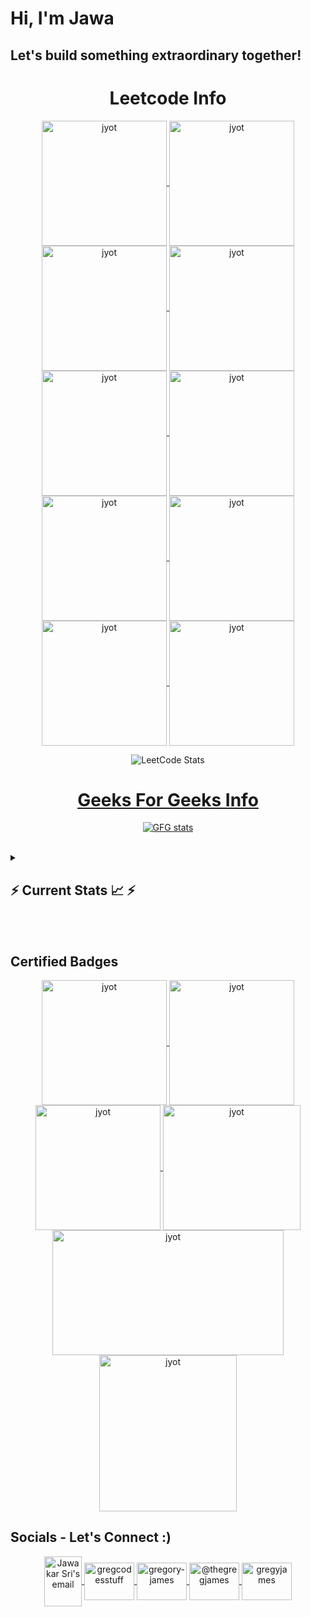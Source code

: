 <div align="center"> 

  <h1 align="left">Hi, I'm Jawa</h1><h2 align="left">Let's build something extraordinary together! </h2>
  

  <h1 align="centre">Leetcode Info</h1>  
  <p align="center">
    <a href="https://leetcode.com/jawakarsri/" target="_blank">
      <img align="center" src="https://leetcode.com/static/images/badges/2024/gif/2024-02.gif" alt="jyot" height="200" width="200" />
    </a>
    <a href="https://leetcode.com/jawakarsri/" target="_blank">
      <img align="center" src="https://leetcode.com/static/images/badges/2024/gif/2024-03.gif" alt="jyot" height="200" width="200" />
    </a>
    <a href="https://leetcode.com/jawakarsri/" target="_blank">
      <img align="center" src="https://assets.leetcode.com/static_assets/marketing/2024-200.gif" alt="jyot" height="200" width="200" />
    </a>
    <a href="https://leetcode.com/jawakarsri/" target="_blank">
      <img align="center" src="https://assets.leetcode.com/static_assets/marketing/2024-100.gif" alt="jyot" height="200" width="200" />
    </a>
    <a href="https://leetcode.com/jawakarsri/" target="_blank">
      <img align="center" src="https://leetcode.com/static/images/badges/2024/gif/2024-07.gif" alt="jyot" height="200" width="200" />
    </a>
    <a href="https://leetcode.com/jawakarsri/" target="_blank">
      <img align="center" src="https://leetcode.com/static/images/badges/2024/gif/2024-08.gif" alt="jyot" height="200" width="200" />
    </a>
    <a href="https://leetcode.com/jawakarsri/" target="_blank">
      <img align="center" src="https://leetcode.com/static/images/badges/2024/gif/2024-09.gif" alt="jyot" height="200" width="200" />
    </a>
    <a href="https://leetcode.com/jawakarsri/" target="_blank">
      <img align="center" src="https://leetcode.com/static/images/badges/2024/gif/2024-10.gif" alt="jyot" height="200" width="200" />
    </a>
    <a href="https://leetcode.com/jawakarsri/" target="_blank">
      <img align="center" src="https://leetcode.com/static/images/badges/2024/gif/2024-11.gif" alt="jyot" height="200" width="200" />
    </a>
    <a href="https://leetcode.com/jawakarsri/" target="_blank">
      <img align="center" src="https://leetcode.com/static/images/badges/2024/gif/2024-12.gif" alt="jyot" height="200" width="200" />
    </a>
  </p>

  <p align="center">
    <img align="top" flex-grow="1" src="https://leetcard.jacoblin.cool/jawakarsri?theme=light&font=Be%20Vietnam%20Pro" alt="LeetCode Stats" />  
     
  </p>
  <p>
     <a href="https://www.geeksforgeeks.org/user/jawaharsmacl">
         <h1 align="centre">Geeks For Geeks Info</h1>  
  <img src="https://gfgstatscard.vercel.app/jawaharsmacl?theme=light" alt="GFG stats" />
</a>
  </p>
  
<br/>

<div align="left">
    <details>
      <summary>
        <h2>⚡ Current Stats 📈 ⚡</h2>
      </summary>
      <hr style="border-top: 2px solid #ccc; width: 100%; margin: 20px 0;" />
      <div align="center">
        <img src="https://github-readme-streak-stats.herokuapp.com/?user=jawakarsri&theme=blueberry&hide_border=false" alt="Github Stats">
      </div>
    </details>
    <br/>
  </div>

<br />
  <!--
  <h2 align="left">⚡ Current Stats ⚡</h2>
  <br>
  <div align="center">
    <img width="390" src="https://streak-stats.demolab.com/?user=jawakarsri&count_private=true&theme=react&border_radius=10" alt="streak stats"/>
    <img width="390" src="https://github-readme-stats.vercel.app/api?username=jawakarsri&show_icons=true&theme=react&rank_icon=github&border_radius=10" alt="readme stats" />
    <img width="325" align="center" src="https://github-readme-stats.vercel.app/api/top-langs/?username=jawakarsri&hide=HTML&langs_count=8&layout=compact&theme=react&border_radius=10&size_weight=0.5&count_weight=0.5&exclude_repo=github-readme-stats" alt="top langs" />
  </div>

  <br/>
  -->


  <h2 align="left">Certified Badges</h2>
  
<p align="center">
    <a href="https://learn.microsoft.com/en-in/users/jawakarsri-8567/credentials/9467e5b897544874" target="_blank">
      <img align="center" src="https://learn.microsoft.com/en-us/media/learn/certification/badges/microsoft-certified-associate-badge.svg" alt="jyot" height="200" width="200" />
    </a>
    <a href="https://learn.microsoft.com/en-in/users/jawakarsri-8567/credentials/c88311d2533d7e16" target="_blank">
      <img align="center" src="https://learn.microsoft.com/en-us/media/learn/certification/badges/microsoft-certified-fundamentals-badge.svg" alt="jyot" height="200" width="200" />
    </a>
    <a href="https://www.credly.com/badges/d917769d-eec6-408e-85fe-5222551967db/public_url" target="_blank">
      <img align="center" src="https://images.credly.com/size/680x680/images/00634f82-b07f-4bbd-a6bb-53de397fc3a6/image.png" alt="jyot" height="200" width="200" />
    </a>
    <a href="https://www.credly.com/badges/e2c5e612-a0b4-4914-86c1-377ffb99b12e/public_url" target="_blank">
      <img align="center" src="https://images.credly.com/size/680x680/images/4dda8ae4-99ee-476c-bca3-6f0adbab42fe/image.png" alt="jyot" height="200" width="220" />
    </a>
    <a href="https://catalog-education.oracle.com/ords/certview/sharebadge?id=62478AF9051BF7F09D24D9798144B68341AE5B77DC30DB9EE58DF12B72C417F7" target="_blank">
      <img align="center" src="https://brm-workforce.oracle.com/pdf/certview/images/OCI2024GAIOCP.png" alt="jyot" height="200" width="370" />
    </a>
    <a href="https://www.credly.com/badges/ccd805ab-f11f-48a9-af1e-776c98adcd74/public_url" target="_blank">
      <img align="center" src="https://images.credly.com/size/220x220/images/024d0122-724d-4c5a-bd83-cfe3c4b7a073/image.png" alt="jyot" height="250" width="220" />
    </a>
  </p>

<h2 align="left">Socials - Let's Connect :)</h2>
<div align="center">
   <!-- Email Icon -->
  <a href="mailto:jawaharsri2003@gmail.com">
    <img align="center" alt="Jawakar Sri's email" width="60px" src="https://res.cloudinary.com/cascandaliato/image/upload/v1608401930/gmail_jxi3lb.svg" height="80" width="100" />
  </a>
  <a href="https://twitter.com/" target="blank">
    <img align="center" src="https://raw.githubusercontent.com/rahuldkjain/github-profile-readme-generator/master/src/images/icons/Social/twitter.svg" alt="gregcodesstuff" height="60" width="80" />
  </a>
  <a href="https://linkedin.com/in/jawakarsri" target="blank">
    <img align="center" src="https://raw.githubusercontent.com/rahuldkjain/github-profile-readme-generator/master/src/images/icons/Social/linked-in-alt.svg" alt="gregory-james" height="60" width="80" />
  </a>
  <a href="https://medium.com/@jawaharsri2003" target="blank">
    <img align="center" src="https://raw.githubusercontent.com/rahuldkjain/github-profile-readme-generator/master/src/images/icons/Social/medium.svg" alt="@thegregjames" height="60" width="80" />
  </a>
  <a href="https://www.leetcode.com/jawakarsri" target="blank">
    <img align="center" src="https://raw.githubusercontent.com/rahuldkjain/github-profile-readme-generator/master/src/images/icons/Social/leet-code.svg" alt="gregyjames" height="60" width="80" />
  </a>
 
</div>

  

  <!--START_SECTION:badges-->
  <!--
  [![Microsoft Certified: Azure Fundamentals](https://images.credly.com/size/110x110/images/be8fcaeb-c769-4858-b567-ffaaa73ce8cf/image.png)](http://www.credly.com/badges/212394bc-88cf-486b-8173-5352bdcd2279 "Microsoft Certified: Azure Fundamentals")
  [![Enterprise Design Thinking Practitioner](https://images.credly.com/size/110x110/images/bc08972c-3c7d-4b99-82a0-c94bcca36674/Badges_v8-07_Practitioner.png)](http://www.credly.com/badges/a52c48a8-eb65-44a5-8f9b-bebd1b08a166 "Enterprise Design Thinking Practitioner")
  [![Microsoft Certified: Power Platform Fundamentals](https://learn.microsoft.com/media/learn/certification/badges/microsoft-certified-associate-badge.svg)](http://www.credly.com/badges/241f540d-c955-42fa-9d89-a5b9f9739fa8 "Microsoft Certified: Power Platform Fundamentals")
  [![Accessibility in Action](https://images.credly.com/size/110x110/images/d807abc0-9201-41a8-ad25-90ed4a69ee51/Acc_Badge_v4.png)](http://www.credly.com/badges/df2ce689-77e0-450e-969c-f1ebade82421 "Accessibility in Action")
  [![CKAD: Certified Kubernetes Application Developer](https://images.credly.com/size/110x110/images/cc8adc83-1dc6-4d57-8e20-22171247e052/blob)](http://www.credly.com/badges/1fff09bf-351d-40d0-bacd-ea286279e39e "CKAD: Certified Kubernetes Application Developer")
  [![Microsoft Global Hackathon 2024](https://images.credly.com/size/110x110/images/ac4d1eba-bbc1-42f9-aa64-d3149a99894a/image.png)](http://www.credly.com/badges/db7a6912-d806-4d10-aa8b-cada62a380d4 "Microsoft Global Hackathon 2024")
  [![Copilot for M365 Achiever Badge - Foundational](https://images.credly.com/size/110x110/images/428e20f1-60eb-4a21-8658-aa92c03ed1c7/image.png)](http://www.credly.com/badges/722f87cc-e28f-4396-9dd7-c8fd890caa4b "Copilot for M365 Achiever Badge - Foundational")
  [![GitHub Actions](https://images.credly.com/size/110x110/images/89efc3e7-842b-4790-b09b-9ea5efc71ec3/image.png)](http://www.credly.com/badges/856b1589-6195-4600-931e-d29f2370d7ef "GitHub Actions")
  [![GitHub Copilot](https://images.credly.com/size/110x110/images/6b924fae-3cd7-4233-b012-97413c62c85d/blob)](http://www.credly.com/badges/d77bee9b-1811-4c98-ad87-fa6f1f9925d9 "GitHub Copilot")
  [![Speaker: KubeCon + CloudNativeCon Europe 2021](https://images.credly.com/size/110x110/images/e4b49587-41a5-495d-8af8-b708c0936723/Speaker_Badge_3-17.png)](http://www.credly.com/badges/75ebd4ad-071e-4c51-8a4a-28b87e849d78 "Speaker: KubeCon + CloudNativeCon Europe 2021")
  [![cdCon 2021 Speaker](https://images.credly.com/size/110x110/images/b972d3cf-1432-4e12-9228-38a8047eacdb/cdccon-badges-02.png)](http://www.credly.com/badges/174ac14c-83ab-4332-a53d-35f04eb0b24b "cdCon 2021 Speaker")
  [![Program Committee Member: KubeCon + CloudNativeCon North America 2021](https://images.credly.com/size/110x110/images/db1a0fb5-712a-419e-b80e-52c97bb6c462/KubeCon_NA_2021_speaker-badges_program-committee-member-2.png)](http://www.credly.com/badges/c2a2e21a-dc13-450b-9e02-246dbce96133 "Program Committee Member: KubeCon + CloudNativeCon North America 2021")
  [![Track Chair: KubeCon + CloudNativeCon Europe 2021](https://images.credly.com/size/110x110/images/bada9959-a6c6-4a63-bdf8-fed2bc980423/Track_Chair_3-17.png)](http://www.credly.com/badges/f79ae7b6-aba6-4a94-ab2e-d95d9e901896 "Track Chair: KubeCon + CloudNativeCon Europe 2021")
  -->
  <!--END_SECTION:badges-->
</div>
